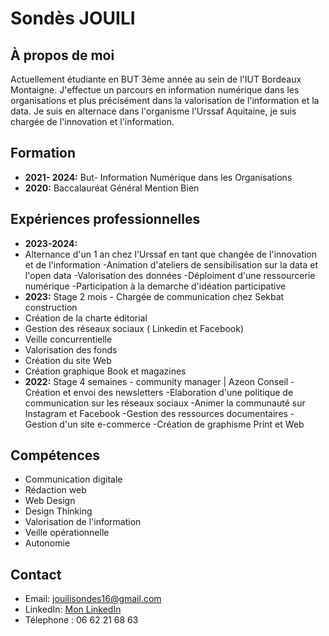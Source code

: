 # Sondès JOUILI

## À propos de moi
Actuellement étudiante en BUT 3ème année au sein de l'IUT Bordeaux Montaigne. J'effectue un parcours en information numérique dans les organisations et plus précisément dans la valorisation de l'information et la data. Je suis en alternace dans l'organisme l'Urssaf Aquitaine, je suis chargée de l'innovation et l'information. 

## Formation
- **2021- 2024:** But- Information Numérique dans les Organisations 
- **2020:** Baccalauréat Général Mention Bien
  
## Expériences professionnelles
- **2023-2024:**
- Alternance d'un 1 an chez l'Urssaf en tant que changée de l'innovation et de l'information
    -Animation d'ateliers de sensibilisation sur la data et l'open data
    -Valorisation des données
    -Déploiment d'une ressourcerie numérique
    -Participation à la demarche d'idéation participative 
- **2023:** Stage 2 mois - Chargée de communication chez Sekbat construction
- Création de la charte éditorial 
- Gestion des réseaux sociaux ( Linkedin et Facebook)
- Veille concurrentielle 
- Valorisation des fonds 
- Création du site Web 
- Création graphique Book et magazines
- **2022:** Stage 4 semaines - community manager | Azeon Conseil
 -Création et envoi des newsletters 
 -Elaboration d'une politique de communication sur les réseaux sociaux 
 -Animer la communauté sur Instagram et Facebook
 -Gestion des ressources documentaires 
 -Gestion d'un site e-commerce 
 -Création de graphisme Print et Web


## Compétences
- Communication digitale
- Rédaction web
- Web Design
- Design Thinking
- Valorisation de l'information 
- Veille opérationnelle
- Autonomie

## Contact
- Email: jouilisondes16@gmail.com
- LinkedIn: [Mon LinkedIn](https://www.linkedin.com/in/sondes-jouili-818043205/)
- Télephone : 06 62 21 68 63
